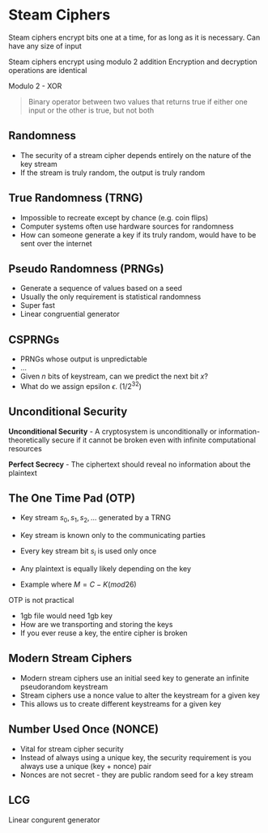 # Steam Ciphers
Steam ciphers encrypt bits one at a time, for as long as it is necessary.
Can have any size of input

Steam ciphers encrypt using modulo 2 addition
Encryption and decryption operations are identical

Modulo 2 - XOR
> Binary operator between two values that returns true if either one input or the other is true, but not both

## Randomness
- The security of a stream cipher depends entirely on the nature of the key stream
- If the stream is truly random, the output is truly random
## True Randomness (TRNG)
- Impossible to recreate except by chance (e.g. coin flips)
- Computer systems often use hardware sources for randomness
- How can someone generate a key if its truly random, would have to be sent over the internet

## Pseudo Randomness (PRNGs)
- Generate a sequence of values based on a seed
- Usually the only requirement is statistical randomness
- Super fast
- Linear congruential generator

## CSPRNGs
- PRNGs whose output is unpredictable
- ...
- Given $n$ bits of keystream, can we predict the next bit $x$?
- What do we assign epsilon $\epsilon$. ($1/2^{32}$)

## Unconditional Security
**Unconditional Security** - A cryptosystem is unconditionally or information-theoretically secure if it cannot be broken even with infinite computational resources

**Perfect Secrecy** - The ciphertext should reveal no information about the plaintext 

## The One Time Pad (OTP)
- Key stream $s_0,s_1,s_2,...$ generated by a TRNG
- Key stream is known only to the communicating parties
- Every key stream bit $s_i$ is used only once

- Any plaintext is equally likely depending on the key
- Example where $M=C-K (mod 26)$

OTP is not practical
- 1gb file would need 1gb key
- How are we transporting and storing the keys
- If you ever reuse a key, the entire cipher is broken

## Modern Stream Ciphers
- Modern stream ciphers use an initial seed key to generate an infinite pseudorandom keystream
- Stream ciphers use a nonce value to alter the keystream for a given key
- This allows us to create different keystreams for a given key

## Number Used Once (NONCE)
- Vital for stream cipher security
- Instead of always using a unique key, the security requirement is you always use a unique (key + nonce) pair
- Nonces are not secret - they are public random seed for a key stream

## LCG
Linear congurent generator